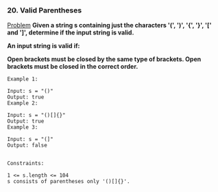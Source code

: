 ### 20. Valid Parentheses

[Problem](https://leetcode.com/problems/valid-parentheses/)
**Given a string s containing just the characters '(', ')', '{', '}', '[' and ']', determine if the input string is valid.**

**An input string is valid if:**

**Open brackets must be closed by the same type of brackets.
Open brackets must be closed in the correct order.**
 
```
Example 1:

Input: s = "()"
Output: true
Example 2:

Input: s = "()[]{}"
Output: true
Example 3:

Input: s = "(]"
Output: false
 

Constraints:

1 <= s.length <= 104
s consists of parentheses only '()[]{}'.
```